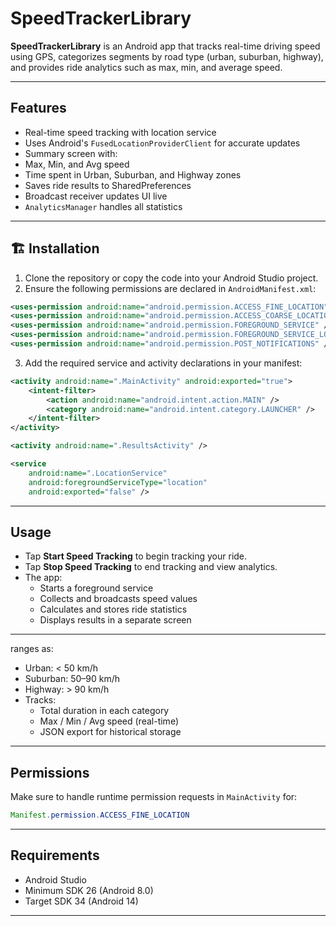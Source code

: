 # SpeedTrackerLibrary

**SpeedTrackerLibrary** is an Android app that tracks real-time driving speed using GPS, categorizes segments by road type (urban, suburban, highway), and provides ride analytics such as max, min, and average speed.

---

##  Features

-  Real-time speed tracking with location service  
-  Uses Android's `FusedLocationProviderClient` for accurate updates  
-  Summary screen with:
  - Max, Min, and Avg speed
  - Time spent in Urban, Suburban, and Highway zones
-  Saves ride results to SharedPreferences
-  Broadcast receiver updates UI live
-  `AnalyticsManager` handles all statistics

---

## 🏗 Installation

1. Clone the repository or copy the code into your Android Studio project.
2. Ensure the following permissions are declared in `AndroidManifest.xml`:

```xml
<uses-permission android:name="android.permission.ACCESS_FINE_LOCATION" />
<uses-permission android:name="android.permission.ACCESS_COARSE_LOCATION" />
<uses-permission android:name="android.permission.FOREGROUND_SERVICE" />
<uses-permission android:name="android.permission.FOREGROUND_SERVICE_LOCATION" />
<uses-permission android:name="android.permission.POST_NOTIFICATIONS" />
```

3. Add the required service and activity declarations in your manifest:

```xml
<activity android:name=".MainActivity" android:exported="true">
    <intent-filter>
        <action android:name="android.intent.action.MAIN" />
        <category android:name="android.intent.category.LAUNCHER" />
    </intent-filter>
</activity>

<activity android:name=".ResultsActivity" />

<service
    android:name=".LocationService"
    android:foregroundServiceType="location"
    android:exported="false" />
```

---

##  Usage

- Tap **Start Speed Tracking** to begin tracking your ride.
- Tap **Stop Speed Tracking** to end tracking and view analytics.
- The app:
  - Starts a foreground service
  - Collects and broadcasts speed values
  - Calculates and stores ride statistics
  - Displays results in a separate screen

---
 ranges as:
  - Urban: < 50 km/h
  - Suburban: 50–90 km/h
  - Highway: > 90 km/h
- Tracks:
  - Total duration in each category
  - Max / Min / Avg speed (real-time)
  - JSON export for historical storage
---

## Permissions

Make sure to handle runtime permission requests in `MainActivity` for:

```java
Manifest.permission.ACCESS_FINE_LOCATION
```

---

##  Requirements

- Android Studio 
- Minimum SDK 26 (Android 8.0)
- Target SDK 34 (Android 14)

---

